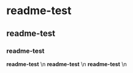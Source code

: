 # readme-test
## readme-test
### readme-test

**readme-test** \n
__readme-test__ \n
**__readme-test__** \n
